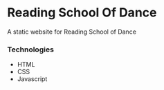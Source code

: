 # Reading School Of Dance

A static website for Reading School of Dance

### Technologies

- HTML
- CSS
- Javascript
